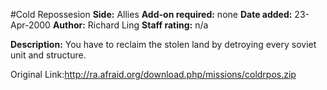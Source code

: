 #Cold Repossesion
**Side:** Allies
**Add-on required:** none
**Date added:** 23-Apr-2000
**Author:** Richard Ling
**Staff rating:** n/a

**Description:** You have to reclaim the stolen land by detroying every soviet unit and structure.

Original Link:http://ra.afraid.org/download.php/missions/coldrpos.zip
